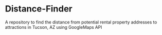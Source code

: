 # Distance-Finder
A repository to find the distance from potential rental property addresses to attractions in Tucson, AZ using GoogleMaps API
